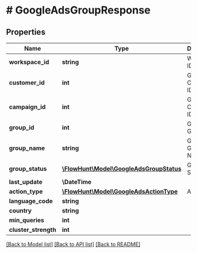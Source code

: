 # # GoogleAdsGroupResponse

## Properties

Name | Type | Description | Notes
------------ | ------------- | ------------- | -------------
**workspace_id** | **string** | Workspace ID |
**customer_id** | **int** | Google Ads Customer ID |
**campaign_id** | **int** | Google Ads Campaign ID |
**group_id** | **int** | Google Ads Group |
**group_name** | **string** | Google Ads Group Name |
**group_status** | [**\FlowHunt\Model\GoogleAdsGroupStatus**](GoogleAdsGroupStatus.md) | Group Status |
**last_update** | **\DateTime** |  | [optional]
**action_type** | [**\FlowHunt\Model\GoogleAdsActionType**](GoogleAdsActionType.md) | Action Type |
**language_code** | **string** |  | [optional]
**country** | **string** |  | [optional]
**min_queries** | **int** |  | [optional]
**cluster_strength** | **int** |  | [optional]

[[Back to Model list]](../../README.md#models) [[Back to API list]](../../README.md#endpoints) [[Back to README]](../../README.md)
